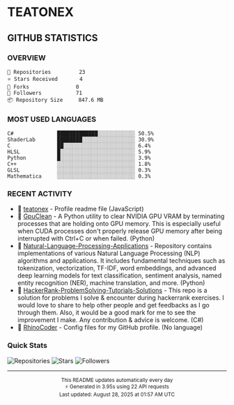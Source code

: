 # TEATONEX

##  GITHUB STATISTICS

### OVERVIEW
```
🔭 Repositories         23
⭐ Stars Received       4  
🍴 Forks               0
👥 Followers           71
📦 Repository Size     847.6 MB
```

### MOST USED LANGUAGES

```
C#              █████████████░░░░░░░░░░░░ 50.5%
ShaderLab       ████████░░░░░░░░░░░░░░░░░ 30.9%
C               ██░░░░░░░░░░░░░░░░░░░░░░░ 6.4%
HLSL            █░░░░░░░░░░░░░░░░░░░░░░░░ 5.9%
Python          █░░░░░░░░░░░░░░░░░░░░░░░░ 3.9%
C++             ░░░░░░░░░░░░░░░░░░░░░░░░░ 1.8%
GLSL            ░░░░░░░░░░░░░░░░░░░░░░░░░ 0.3%
Mathematica     ░░░░░░░░░░░░░░░░░░░░░░░░░ 0.3%
```

### RECENT ACTIVITY

- 🔨 [teatonex](https://github.com/teatonex/teatonex) - Profile readme file (JavaScript)
- 🔨 [GpuClean](https://github.com/teatonex/GpuClean) - A Python utility to clear NVIDIA GPU VRAM by terminating processes that are holding onto GPU memory. This is especially useful when CUDA processes don't properly release GPU memory after being interrupted with Ctrl+C or when failed. (Python)
- 🔨 [Natural-Language-Processing-Applications](https://github.com/teatonex/Natural-Language-Processing-Applications) - Repository contains implementations of various Natural Language Processing (NLP) algorithms and applications. It includes fundamental techniques such as tokenization, vectorization, TF-IDF, word embeddings, and advanced deep learning models for text classification, sentiment analysis, named entity recognition (NER), machine translation, and more. (Python)
- 🔨 [HackerRank-ProblemSolving-Tutorials-Solutions](https://github.com/teatonex/HackerRank-ProblemSolving-Tutorials-Solutions) - This repo is a solution for problems I solve & encounter during hackerrank exercises. I would love to share to help other people and get feedbacks as I go through them. Also, it would be a good mark for me to see the improvement I make. Any contribution & advice is welcome. (C#)
- 🔨 [RhinoCoder](https://github.com/teatonex/RhinoCoder) - Config files for my GitHub profile. (No language)

### Quick Stats
![Repositories](https://img.shields.io/badge/Repositories-23-blue?style=flat-square)
![Stars](https://img.shields.io/badge/Stars-4-yellow?style=flat-square)
![Followers](https://img.shields.io/badge/Followers-71-green?style=flat-square)

---

<div align="center">
  <sub>
    This README updates automatically every day<br/>
    ⚡ Generated in 3.95s using 22 API requests<br/>
    Last updated: August 28, 2025 at 01:57 AM UTC
  </sub>
</div>
